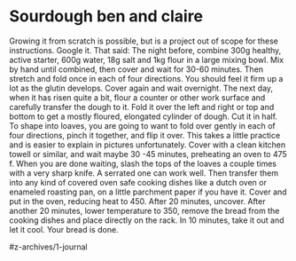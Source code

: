 # Sourdough ben and claire
Growing it from scratch is possible, but is a project out of scope for these instructions. Google it. That said: The night before, combine 300g healthy, active starter, 600g water, 18g salt and 1kg flour in a large mixing bowl. Mix by hand until combined, then cover and wait for 30-60 minutes. Then stretch and fold once in each of four directions. You should feel it firm up a lot as the glutin develops. Cover again and wait overnight. The next day, when it has risen quite a bit, flour a counter or other work surface and carefully transfer the dough to it. Fold it over the left and right or top and bottom to get a mostly floured, elongated cylinder of dough. Cut it in half. To shape into loaves, you are going to want to fold over gently in each of four directions, pinch it together, and flip it over. This takes a little practice and is easier to explain in pictures unfortunately. Cover with a clean kitchen towell or similar, and wait maybe 30 -45 minutes, preheating an oven to 475 f. When you are done waiting, slash the tops of the loaves a couple times with a very sharp knife. A serrated one can work well. Then transfer them into any kind of covered oven safe cooking dishes like a dutch oven or enameled roasting pan, on a little parchment paper if you have it. Cover and put in the oven, reducing heat to 450. After 20 minutes, uncover. After another 20 minutes, lower temperature to 350, remove the bread from the cooking dishes and place directly on the rack. In 10 minutes, take it out and let it cool. Your bread is done.

#z-archives/1-journal